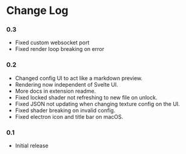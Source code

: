 # Change Log

### 0.3
- Fixed custom websocket port
- Fixed render loop breaking on error

### 0.2

- Changed config UI to act like a markdown preview.
- Rendering now independent of Svelte UI.
- More docs in extension readme.
- Fixed locked shader not refreshing to new file on unlock.
- Fixed JSON not updating when changing texture config on the UI.
- Fixed shader breaking on invalid config.
- Fixed electron icon and title bar on macOS.

### 0.1
- Initial release